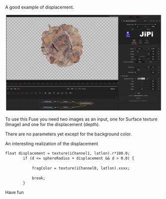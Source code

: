 

<!-- +++ DO NOT REMOVE THIS COMMENT +++ DO NOT ADD OR EDIT ANY TEXT BEFORE THIS LINE +++ IT WOULD BE A REALLY BAD IDEA +++ -->

A good example of displacement.

[![screenshot](RayCastSphere_screenshot.png "RayCastSphere.fuse in DaVinci Resolve")](https://github.com/nmbr73/Shaderfuse/blob/main/PlanetShader/RayCastSphere.fuse)

To use this Fuse you need two images as an input, one for Surface texture (Image) and one for the displacement (depth).

There are no parameters yet except for the background color.

An interesting realization of the displacement

```
float displacement = texture(iChannel1, latlon).r*100.0;
        if (d <= sphereRadius + displacement && d > 0.0) {

            fragColor = texture(iChannel0, latlon).xxxx;

            break;
        }
```

Have fun

<!-- +++ DO NOT REMOVE THIS COMMENT +++ DO NOT EDIT ANY TEXT THAT COMES AFTER THIS LINE +++ TRUST ME: JUST DON'T DO IT +++ -->

